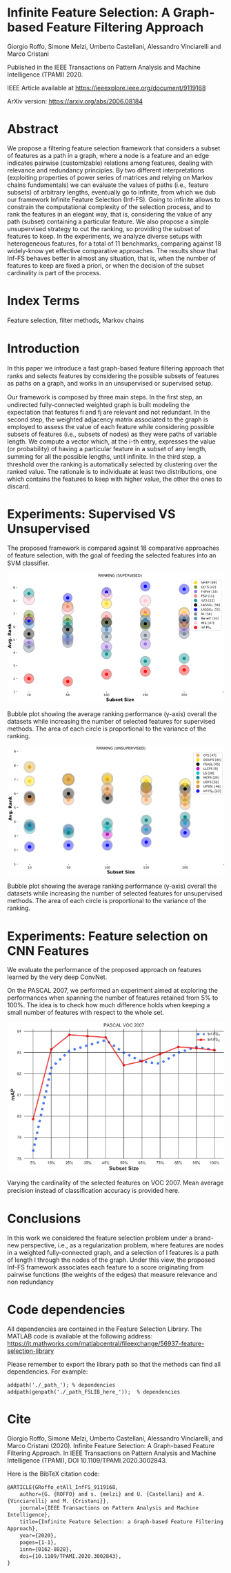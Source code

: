 # Infinite Feature Selection: A Graph-based Feature Filtering Approach

Giorgio Roffo, Simone Melzi, Umberto Castellani, Alessandro Vinciarelli and Marco Cristani

Published in the IEEE Transactions on Pattern Analysis and Machine Intelligence (TPAMI) 2020. 

IEEE Article available at https://ieeexplore.ieee.org/document/9119168

ArXiv version: https://arxiv.org/abs/2006.08184 


# Abstract
We propose a filtering feature selection framework that considers a subset of features as a path in a graph, where a node is a feature and an edge indicates pairwise (customizable) relations among features, dealing with relevance and redundancy principles. 
By two different interpretations (exploiting properties of power series of matrices and relying on Markov chains fundamentals) we can evaluate the values of paths (i.e., feature subsets) of arbitrary lengths, eventually go to infinite, from which we dub our framework Infinite Feature Selection (Inf-FS). Going to infinite allows to constrain the computational complexity of the selection process, and to rank the features in an elegant way, that is, considering the value of any path (subset) containing a particular feature. We also propose a simple unsupervised strategy to cut the ranking, so providing the subset of features to keep.
In the experiments, we analyze diverse setups with heterogeneous features, for a total of 11 benchmarks, comparing against  18 widely-know yet effective comparative approaches. The results show that Inf-FS behaves better in almost any situation, that is, when the number of features to keep are fixed a priori, or when the decision of the subset cardinality is part of the process.

# Index Terms

Feature selection, ﬁlter methods, Markov chains


# Introduction

In this paper we introduce a fast graph-based feature ﬁltering approach that ranks and selects features by considering the possible subsets of features as paths on a graph, and works in an unsupervised or supervised setup. 

Our framework is composed by three main steps. 
In the ﬁrst step, an undirected fully-connected weighted graph is built modeling the expectation that features fi and fj are relevant and not redundant.
In the second step, the weighted adjacency matrix associated to the graph is employed to assess the value of each feature while considering possible subsets of features (i.e., subsets of nodes) as they were paths of variable length. We compute a vector which, at the i-th entry, expresses the value (or probability) of having a particular feature in a subset of any length, summing for all the possible lengths, until inﬁnite. 
 In the third step, a threshold over the ranking is automatically selected by clustering over the ranked value. The rationale is to individuate at least two distributions, one which contains the features to keep with higher value, the other the ones to discard. 
 
 # Experiments: Supervised VS Unsupervised 
 
The proposed framework is compared against 18 comparative approaches of feature selection, with the goal of feeding the selected features into an SVM classiﬁer. 
 
 
![Alternate image text](https://github.com/giorgioroffo/Infinite-Feature-Selection/blob/master/figures/SUP.png)

Bubble plot showing the average ranking performance (y-axis) overall the datasets while increasing the number of selected features for supervised methods. The area of each circle is proportional to the variance of the ranking.



![Alternate image text](https://github.com/giorgioroffo/Infinite-Feature-Selection/blob/master/figures/UNSUP.png)

Bubble plot showing the average ranking performance (y-axis) overall the datasets while increasing the number of selected features for unsupervised methods. The area of each circle is proportional to the variance of the ranking.

 # Experiments: Feature selection on CNN Features 

We evaluate the performance of the proposed approach on features learned by the very deep ConvNet.
 
On the PASCAL 2007, we performed an experiment aimed at exploring the performances when spanning the number of features retained from 5% to 100%.  The idea is to check how much difference holds when keeping a small number of features with respect to the whole set. 


![Alternate image text](https://github.com/giorgioroffo/Infinite-Feature-Selection/blob/master/figures/VOC07.png)

Varying the cardinality of the selected features on VOC 2007. Mean average precision instead of classiﬁcation accuracy is provided here.

# Conclusions

In this work we considered the feature selection problem under a brand-new perspective, i.e., as a regularization problem, where features are nodes in a weighted fully-connected graph, and a selection of l features is a path of length l through the nodes of the graph. Under this view, the proposed Inf-FS framework associates each feature to a score originating from pairwise functions (the weights of the edges) that measure relevance and non redundancy


# Code dependencies

All dependencies are contained in the Feature Selection Library.
The MATLAB code is available at the following address: 
https://it.mathworks.com/matlabcentral/fileexchange/56937-feature-selection-library

Please remember to export the library path so that the methods can find all dependencies. For example:

```
addpath('./_path_'); % dependencies
addpath(genpath('./_path_FSLIB_here_'));  % dependencies
```


# Cite

Giorgio Roffo, Simone Melzi, Umberto Castellani, Alessandro Vinciarelli, and Marco Cristani (2020). Infinite Feature Selection: A Graph-based Feature Filtering Approach. In IEEE Transactions on Pattern Analysis and Machine Intelligence (TPAMI), DOI 10.1109/TPAMI.2020.3002843.

Here is the BibTeX citation code: 

```
@ARTICLE{GRoffo_etAll_InfFS_9119168, 
    author={G. {ROFFO} and s. {melzi} and U. {Castellani} and A. {Vinciarelli} and M. {Cristani}}, 
    journal={IEEE Transactions on Pattern Analysis and Machine Intelligence}, 
    title={Infinite Feature Selection: a Graph-based Feature Filtering Approach}, 
    year={2020}, 
    pages={1-1},
    isnn={0162-8828},
    doi={10.1109/TPAMI.2020.3002843},
}
```



